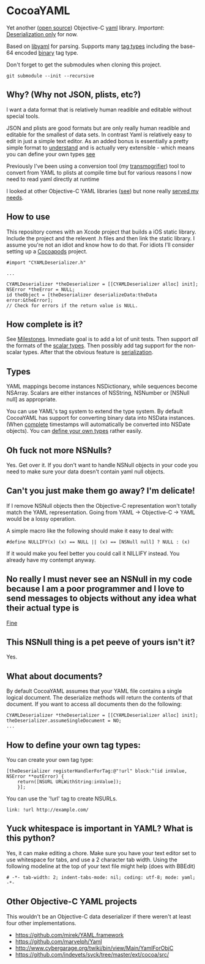 # CocoaYAML

Yet another ([open source][]) Objective-C [yaml][] library. _Important_: [Deserialization only][#4] for now.

Based on [libyaml][] for parsing. Supports many [tag types][] including the base-64 encoded [binary][] tag type.

Don't forget to get the submodules when cloning this project.

    git submodule --init --recursive

 [yaml]: http://yaml.org
 [#4]: https://github.com/schwa/CocoaYAML/issues/4
 [open source]: https://github.com/schwa/CocoaYAML/blob/master/LICENSE.txt
 [libyaml]: http://pyyaml.org/wiki/LibYAML
 [binary]: http://yaml.org/type/binary.html
 [tag types]: http://yaml.org/type/

## Why? (Why not JSON, plists, etc?)

I want a data format that is relatively human readible and editable without special tools.

JSON and plists are good formats but are only really human readible and editable for the smallest of data sets. In contrast Yaml is relatively easy to edit in just a simple text editor. As an added bonus is essentially a pretty simple format to [understand][] and is actually very extensible - which means you can define your own types [see](#how-to-define-your-own-tag-types)

Previously I've been using a conversion tool (my [transmogrifier][]) tool to convert from YAML to plists at compile time but for various reasons I now need to read yaml directly at runtime

I looked at other Objective-C YAML libraries ([see](#other-objective-c-yaml-projects)) but none really [served my needs][NIH].

 [understand]: http://en.wikipedia.org/wiki/Yaml
 [transmogrifier]: https://github.com/schwa/transmogrifier
 [NIH]: http://en.wikipedia.org/wiki/Not_invented_here

## How to use

This repository comes with an Xcode project that builds a iOS static library. Include the project and the relevent .h files and then link the static library. I assume you're not an idiot and know how to do that. For idiots I'll consider setting up a [Cocoapods][#7] project.

    #import "CYAMLDeserializer.h"

    ...

    CYAMLDeserializer *theDeserializer = [[CYAMLDeserializer alloc] init];
    NSError *theError = NULL;
    id theObject = [theDeserializer deserializeData:theData error:&theError];
    // Check for errors if the return value is NULL.
        
 [#7]: https://github.com/schwa/CocoaYAML/issues/7

## How complete is it?

See [Milestones][]. Immediate goal is to add a lot of unit tests. Then support _all_ the formats of the [scalar types][#3]. Then possibly add tag support for the non-scalar types. After that the obvious feature is [serialization][#4].

 [Milestones]: https://github.com/schwa/CocoaYAML/issues?milestone=1&state=open
 [#3]: https://github.com/schwa/CocoaYAML/issues/3
 [#4]: https://github.com/schwa/CocoaYAML/issues/4

## Types

YAML mappings become instances NSDictionary, while sequences become NSArray. Scalars are either instances of NSString, NSNumber or [NSNull null] as appropriate.

You can use YAML's tag system to extend the type system. By default CocoaYAML has support for converting binary data into NSData instances. (When [complete][#10] timestamps will automatically be converted into NSDate objects). You can [define your own types](#how-to-define-your-own-tag-types) rather easily.

 [#10]: https://github.com/schwa/CocoaYAML/issues/10

## Oh fuck not more NSNulls?

Yes. Get over it. If you don't want to handle NSNull objects in your code you need to make sure your data doesn't contain yaml null objects.

## Can't you just make them go away? I'm delicate!

If I remove NSNull objects then the Objective-C representation won't totally match the YAML representation. Going from YAML -> Objective-C -> YAML would be a lossy operation.

A simple macro like the following should make it easy to deal with:

    #define NULLIFY(x) (x) == NULL || (x) == [NSNull null] ? NULL : (x)
    
If it would make you feel better you could call it NILLIFY instead. You already have my contempt anyway.

## No really I must never see an NSNull in my code because I am a poor programmer and I love to send messages to objects without any idea what their actual type is

[Fine][#9]

 [#9]: https://github.com/schwa/CocoaYAML/issues/9
   
## This NSNull thing is a pet peeve of yours isn't it?

Yes.


## What about documents?

By default CocoaYAML assumes that your YAML file contains a single logical document. The deserialize methods will return the contents of that document. If you want to access all documents then do the following:

    CYAMLDeserializer *theDeserializer = [[CYAMLDeserializer alloc] init];
    theDeserializer.assumeSingleDocument = NO;
    ...

## How to define your own tag types:

You can create your own tag type:

    [theDeserializer registerHandlerForTag:@"!url" block:^(id inValue, NSError **outError) {
        return([NSURL URLWithString:inValue]);
        }];
        
You can use the '!url' tag to create NSURLs.

    link: !url http://example.com/


## Yuck whitespace is important in YAML? What is this python?

Yes, it can make editing a chore. Make sure you have your text editor set to use whitespace for tabs, and use a 2 character tab width. Using the following modeline at the top of your text file might help (does with BBEdit)

    # -*- tab-width: 2; indent-tabs-mode: nil; coding: utf-8; mode: yaml; -*-

## Other Objective-C YAML projects

This wouldn't be an Objective-C data deserializer if there weren't at least four other implementations.

* https://github.com/mirek/YAML.framework
* https://github.com/marvelph/Yaml
* http://www.cybergarage.org/twiki/bin/view/Main/YamlForObjC
* https://github.com/indeyets/syck/tree/master/ext/cocoa/src/

   
